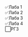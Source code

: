 :white_check_mark:Лаба 1  
:white_check_mark:Лаба 2  
:white_check_mark:Лаба 3  
:white_check_mark:Лаба 4  
:white_large_square:РГЗ  
